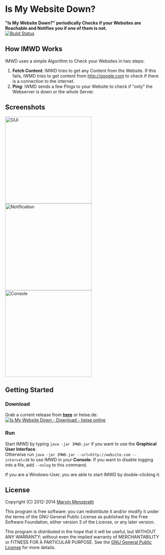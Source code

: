 # Is My Website Down?
**"Is My Website Down?" periodically Checks if your Websites are Reachable and Notifies you if one of them is not.**  
[![Build Status](https://travis-ci.org/MarvinMenzerath/IsMyWebsiteDown.png?branch=master)](https://travis-ci.org/MarvinMenzerath/IsMyWebsiteDown)

## How IMWD Works
IMWD uses a simple Algorithm to Check your Websites in two steps:

1. **Fetch Content**: IMWD tries to get any Content from the Website. If this fails, IWMD tries to get content from http://google.com to check if there is a connection to the internet.
2. **Ping**: IWMD sends a few Pings to your Website to check if "only" the Webserver is down or the whole Server.

## Screenshots
<img src="http://menzerath.eu/wp-content/uploads/2014/01/imwd1.png" alt="GUI" width="280px"/>
<img src="http://menzerath.eu/wp-content/uploads/2014/01/imwd2.png" alt="Notification" width="280px" />
<img src="http://menzerath.eu/wp-content/uploads/2014/01/imwd3.png" alt="Console" width="280px" />

## Getting Started

### Download
Grab a current release from [**here**](https://github.com/MarvinMenzerath/IsMyWebsiteDown/releases) or heise.de:  
<a title="Is My Website Down - Download - heise online" href="http://www.heise.de/download/is-my-website-down-1190272.html"><img alt="Is My Website Down - Download - heise online" title="Is My Website Down - Download - heise online" src="http://www.heise.de/software/icons/download_logo1.png" /></a>

### Run
Start IMWD by typing `java -jar IMWD.jar` if you want to use the **Graphical User Interface**.  
Otherwise run `java -jar IMWD.jar --url=http://website.com --interval=30` to use IMWD in your **Console**. If you want to disable logging into a file, add `--nolog` to this command.

If you are a Windows-User, you are able to start IMWD by double-clicking it.

## License
Copyright (C) 2012-2014 [Marvin Menzerath](http://menzerath.eu)

This program is free software: you can redistribute it and/or modify it under the terms of the GNU General Public License as published by the Free Software Foundation, either version 3 of the License, or any later version.

This program is distributed in the hope that it will be useful, but WITHOUT ANY WARRANTY; without even the implied warranty of MERCHANTABILITY or FITNESS FOR A PARTICULAR PURPOSE. See the [GNU General Public License](https://github.com/MarvinMenzerath/IsMyWebsiteDown/blob/master/LICENSE) for more details.
